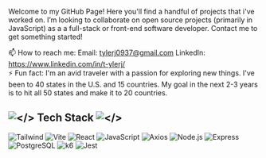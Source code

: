 Welcome to my GitHub Page! Here you'll find a handful of projects that i've worked on. I’m looking to collaborate on open source projects (primarily in JavaScript) as a a full-stack or front-end software developer. Contact me to get something started!  

📫 How to reach me:
    Email: tylerj0937@gmail.com
    LinkedIn: https://www.linkedin.com/in/t-ylerj/ <br>
⚡ Fun fact: I'm an avid traveler with a passion for exploring new things. I've been to 40 states in the U.S. and 15 countries. My goal in the next 2-3 years is to hit all 50 states and make it to 20 countries. 

## ![</>](https://img.shields.io/badge/html5-black?style=for-the-badge&logo=html5) Tech Stack ![</>](https://img.shields.io/badge/css3-black?style=for-the-badge&logo=css3)

![Tailwind](https://img.shields.io/badge/tailwind-black?style=for-the-badge&logo=tailwindcss)
![Vite](https://img.shields.io/badge/vite-black?style=for-the-badge&logo=vite)
![React](https://img.shields.io/badge/react-black?style=for-the-badge&logo=react)
![JavaScript](https://img.shields.io/badge/javascript-black?style=for-the-badge&logo=javascript)
![Axios](https://img.shields.io/badge/axios-black?style=for-the-badge&logo=axios)
![Node.js](https://img.shields.io/badge/node.js-black?style=for-the-badge&logo=node.js)
![Express](https://img.shields.io/badge/express-black?style=for-the-badge&logo=express)
![PostgreSQL](https://img.shields.io/badge/postgresql-black?style=for-the-badge&logo=postgresql)
![k6](https://img.shields.io/badge/k6-black?style=for-the-badge&logo=k6)
![Jest](https://img.shields.io/badge/jest-black?style=for-the-badge&logo=jest)
<!---
t-ylerJ/t-ylerJ is a ✨ special ✨ repository because its `README.md` (this file) appears on your GitHub profile.
You can click the Preview link to take a look at your changes.
--->
